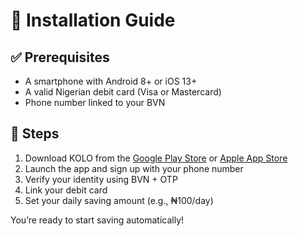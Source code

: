 # 🔧 Installation Guide

## ✅ Prerequisites

- A smartphone with Android 8+ or iOS 13+
- A valid Nigerian debit card (Visa or Mastercard)
- Phone number linked to your BVN

## 📲 Steps

1. Download KOLO from the [Google Play Store](#) or [Apple App Store](#)
2. Launch the app and sign up with your phone number
3. Verify your identity using BVN + OTP
4. Link your debit card
5. Set your daily saving amount (e.g., ₦100/day)

You’re ready to start saving automatically!
